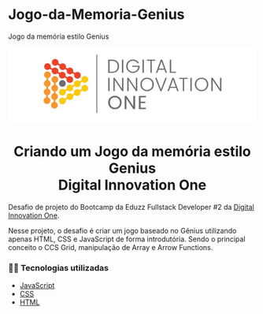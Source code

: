 # Jogo-da-Memoria-Genius
 Jogo da memória estilo Genius

<!--Banner session-->
<p align="center">
  <img src="./assets/banner.png" alt="DIO" title="Digital Innovation One">
</p>

<!--About session-->
<h1 align="center">Criando um Jogo da memória estilo Genius<br>Digital Innovation One</h1>


Desafio de projeto do Bootcamp da Eduzz Fullstack Developer #2 da [Digital Innovation One](https://digitalinnovation.one/).

Nesse projeto, o desafio é criar um jogo baseado no Gênius utilizando apenas HTML, CSS e JavaScript de forma introdutória. Sendo o principal conceito o CCS Grid, manipulação de Array e Arrow Functions.

<h3>👨‍💻 Tecnologias utilizadas</h3>

- [JavaScript](https://developer.mozilla.org/pt-BR/docs/Web/JavaScript)
- [CSS](https://developer.mozilla.org/pt-BR/docs/Web/CSS)
- [HTML](https://www.w3schools.com/html/)
